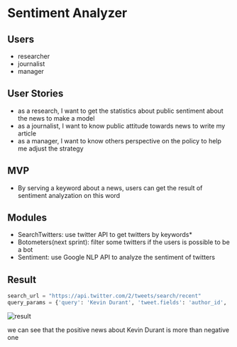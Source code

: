 # Sentiment Analyzer

## Users

* researcher
* journalist
* manager

## User Stories

* as a research, I want to get the statistics about public sentiment about the news to make a model
* as a journalist, I want to know public attitude towards news to write my article 
* as a manager, I want to know others perspective on the policy to help me adjust the strategy

## MVP

* By serving a keyword about a news, users can get the result of sentiment analyzation on this word

## Modules

* SearchTwitters: use twitter API to get twitters by keywords*
* Botometers(next sprint): filter some twitters if the users is possible to be a bot
* Sentiment: use Google NLP API to analyze the sentiment of twitters 

## Result

```python
search_url = "https://api.twitter.com/2/tweets/search/recent"
query_params = {'query': 'Kevin Durant', 'tweet.fields': 'author_id', 'max_results': 50}
```

![result](C:\Users\Tsuna\Desktop\homework\homework\EC601\project2\result.png)

we can see that the positive news about Kevin Durant is more than negative one